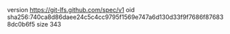 version https://git-lfs.github.com/spec/v1
oid sha256:740ca8d86daee24c5c4cc9795f1569e747a6d130d33f9f7686f876838dc0b6f5
size 343
